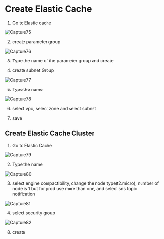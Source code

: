 # Create Elastic Cache

1.  Go to Elastic cache

![Capture75](https://user-images.githubusercontent.com/18073289/216983546-a2eadafa-2376-425b-8426-495e17a56a0e.PNG)

2.  create parameter group

![Capture76](https://user-images.githubusercontent.com/18073289/216983619-5bf2c602-ca70-49ad-be60-40dd2c01924f.PNG)

3.  Type the name of the parameter group and create

4.  create subnet Group


![Capture77](https://user-images.githubusercontent.com/18073289/216983727-c985e7d3-8c45-48bf-a1b1-d237c8ccb042.PNG)

5.  Type the name

![Capture78](https://user-images.githubusercontent.com/18073289/216983975-1acd561b-4c58-4ef6-9470-9f4c2c9210f5.PNG)

6.  select vpc, select zone and select subnet

7.  save

## Create Elastic Cache Cluster

1. Go to Elastic Cache

![Capture79](https://user-images.githubusercontent.com/18073289/216984501-0b2743be-bd3d-432b-83f8-ca13f4bf3df1.PNG)

2. Type the name

![Capture80](https://user-images.githubusercontent.com/18073289/216984525-02d25baa-8e56-460d-971b-890a32446ac5.PNG)

3. select engine compactibility, change the node type(t2.micro),  number of node is 1 but for prod use more than one, and select sns topic notification

![Capture81](https://user-images.githubusercontent.com/18073289/216984946-a0e0db5b-0ffe-4e11-b32a-db1f0974f91e.PNG)

4.  select security group

![Capture82](https://user-images.githubusercontent.com/18073289/216985128-a81adbc6-ba74-4299-b862-dabe92e8e32f.PNG)

8. create

